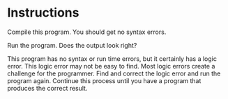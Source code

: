 # Instructions  

Compile this program. You should get no syntax errors.

Run the program. Does the output look right?

This program has no syntax or run time errors, but it certainly has a logic error. This logic error may not be easy to find. Most logic errors create a challenge for the programmer. Find and correct the logic error and run the program again. Continue this process until you have a program that produces the correct result.